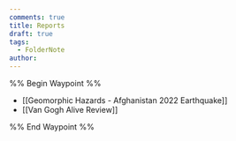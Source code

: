 ```yaml
---
comments: true
title: Reports
draft: true
tags:
  - FolderNote
author:
---
```

%% Begin Waypoint %%

- [[Geomorphic Hazards - Afghanistan 2022 Earthquake]]
- [[Van Gogh Alive Review]]

%% End Waypoint %%
